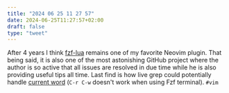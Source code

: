 ```yaml
---
title: "2024 06 25 11 27 57"
date: 2024-06-25T11:27:57+02:00
draft: false
type: "tweet"
---
```

After 4 years I think [fzf-lua](https://github.com/ibhagwan/fzf-lua) remains one of my favorite Neovim plugin. That being said, it is also one of the most astonishing GitHub project where the author is so active that all issues are resolved in due time while he is also providing useful tips all time. Last find is how live grep could potentially handle [current word](https://github.com/ibhagwan/fzf-lua/issues/1262) (`C-r C-w` doesn't work when using Fzf terminal). `#vim`
